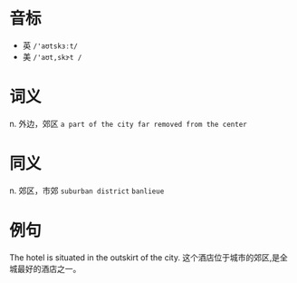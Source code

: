 # 音标

- 英 `/'aʊtskɜːt/`
- 美 `/'aʊt,skɝt /`

# 词义

n. 外边，郊区
`a part of the city far removed from the center`

# 同义

n. 郊区，市郊
`suburban district` `banlieue`

# 例句

The hotel is situated in the outskirt of the city.
这个酒店位于城市的郊区,是全城最好的酒店之一。


